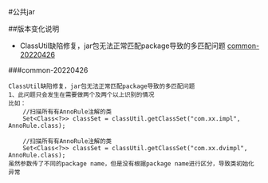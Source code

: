 #公共jar

##版本变化说明
* ClassUtil缺陷修复，jar包无法正常匹配package导致的多匹配问题 [common-20220426](#common-20220426)

###common-20220426
```
ClassUtil缺陷修复，jar包无法正常匹配package导致的多匹配问题
1、此问题只会发生在需要做两个及两个以上识别的情况
比如：
    //扫描所有有AnnoRule注解的类
    Set<Class<?>> classSet = classUtil.getClassSet("com.xx.impl", AnnoRule.class);
    
    //扫描所有有AnnoRule注解的类
    Set<Class<?>> classSet = classUtil.getClassSet("com.xx.dvimpl", AnnoRule.class);
虽然参数传了不同的package name，但是没有根据package name进行区分，导致类初始化异常
```
